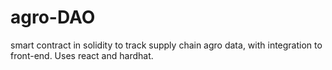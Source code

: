# agro-DAO

smart contract in solidity to track supply chain agro data, with integration to front-end. Uses react and hardhat.
